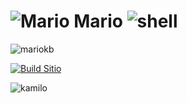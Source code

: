 # ![Mario](https://user-images.githubusercontent.com/93850511/234428592-3d736177-2fb1-4f07-a78f-0d651b69f498.png) Mario ![shell](https://user-images.githubusercontent.com/93850511/234434032-263f0c56-fe50-4f50-8e72-541d8d81e895.png)


![mariokb](https://user-images.githubusercontent.com/93850511/234429515-9478e725-6c85-48dd-9e5e-f696f8572822.png)

[![Build Sitio](https://user-images.githubusercontent.com/93850511/224512782-1714585c-4f36-41e0-979d-490d55119d32.png)](https://kamblack66.github.io/head-mario/)

![kamilo](https://user-images.githubusercontent.com/93850511/225447360-625a7de8-f22a-41e8-ae5c-f6768c5ec097.svg)
